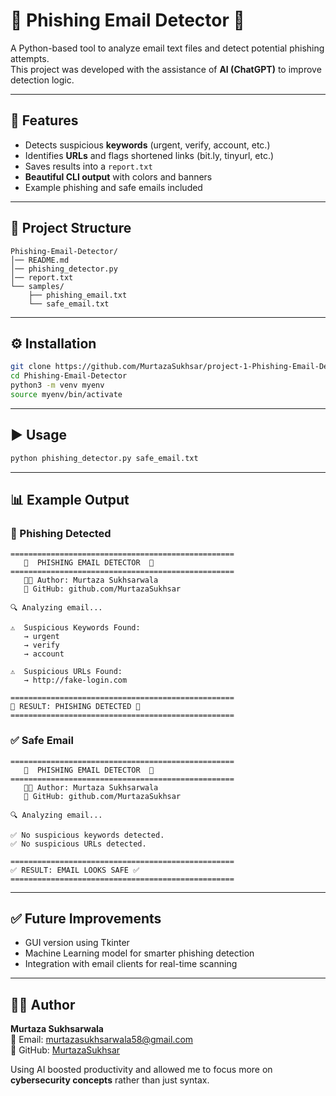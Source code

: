 # 📧 Phishing Email Detector 🚨  

A Python-based tool to analyze email text files and detect potential phishing attempts.  
This project was developed with the assistance of **AI (ChatGPT)** to improve detection logic.

---

## 🚀 Features
- Detects suspicious **keywords** (urgent, verify, account, etc.)
- Identifies **URLs** and flags shortened links (bit.ly, tinyurl, etc.)
- Saves results into a `report.txt`
- **Beautiful CLI output** with colors and banners
- Example phishing and safe emails included

---

## 📂 Project Structure
```
Phishing-Email-Detector/
│── README.md
│── phishing_detector.py
│── report.txt
└── samples/
    ├── phishing_email.txt
    └── safe_email.txt
```

---

## ⚙️ Installation
```bash
git clone https://github.com/MurtazaSukhsar/project-1-Phishing-Email-Detector.git
cd Phishing-Email-Detector
python3 -m venv myenv
source myenv/bin/activate
```

---

## ▶️ Usage
```bash
python phishing_detector.py safe_email.txt
```

---

## 📊 Example Output

### 🚨 Phishing Detected
```
==================================================
   📧  PHISHING EMAIL DETECTOR  🚨
==================================================
   👨‍💻 Author: Murtaza Sukhsarwala
   🔗 GitHub: github.com/MurtazaSukhsar

🔍 Analyzing email...

⚠️  Suspicious Keywords Found:
   → urgent
   → verify
   → account

⚠️  Suspicious URLs Found:
   → http://fake-login.com

==================================================
🚨 RESULT: PHISHING DETECTED 🚨
==================================================
```

### ✅ Safe Email
```
==================================================
   📧  PHISHING EMAIL DETECTOR  🚨
==================================================
   👨‍💻 Author: Murtaza Sukhsarwala
   🔗 GitHub: github.com/MurtazaSukhsar

🔍 Analyzing email...

✅ No suspicious keywords detected.
✅ No suspicious URLs detected.

==================================================
✅ RESULT: EMAIL LOOKS SAFE ✅
==================================================
```

---

## ✅ Future Improvements
- GUI version using Tkinter
- Machine Learning model for smarter phishing detection
- Integration with email clients for real-time scanning

---

## 👨‍💻 Author
**Murtaza Sukhsarwala**  
📧 Email: murtazasukhsarwala58@gmail.com  
🔗 GitHub: [MurtazaSukhsar](https://github.com/MurtazaSukhsar)  


Using AI boosted productivity and allowed me to focus more on **cybersecurity concepts** rather than just syntax.
